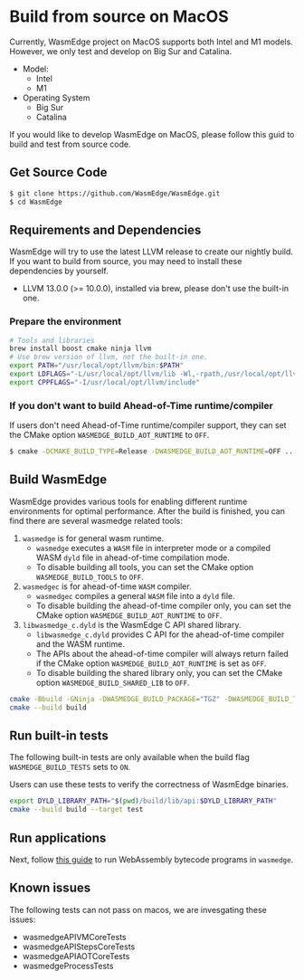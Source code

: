 # Build from source on MacOS

Currently, WasmEdge project on MacOS supports both Intel and M1 models. However, we only test and develop on Big Sur and Catalina.

* Model:
  * Intel
  * M1
* Operating System
  * Big Sur
  * Catalina

If you would like to develop WasmEdge on MacOS, please follow this guid to build and test from source code.

## Get Source Code

```bash
$ git clone https://github.com/WasmEdge/WasmEdge.git
$ cd WasmEdge
```

## Requirements and Dependencies

WasmEdge will try to use the latest LLVM release to create our nightly build. 
If you want to build from source, you may need to install these dependencies 
by yourself.

- LLVM 13.0.0 (>= 10.0.0), installed via brew, please don't use the built-in one.

### Prepare the environment

```bash
# Tools and libraries
brew install boost cmake ninja llvm
# Use brew version of llvm, not the built-in one.
export PATH="/usr/local/opt/llvm/bin:$PATH"
export LDFLAGS="-L/usr/local/opt/llvm/lib -Wl,-rpath,/usr/local/opt/llvm/lib"
export CPPFLAGS="-I/usr/local/opt/llvm/include"
```

### If you don't want to build Ahead-of-Time runtime/compiler

If users don't need Ahead-of-Time runtime/compiler support, they can set the CMake option `WASMEDGE_BUILD_AOT_RUNTIME` to `OFF`.

```bash
$ cmake -DCMAKE_BUILD_TYPE=Release -DWASMEDGE_BUILD_AOT_RUNTIME=OFF ..
```

## Build WasmEdge

WasmEdge provides various tools for enabling different runtime environments for optimal performance.
After the build is finished, you can find there are several wasmedge related tools:

1. `wasmedge` is for general wasm runtime.
	* `wasmedge` executes a `WASM` file in interpreter mode or a compiled WASM `dyld` file in ahead-of-time compilation mode.
	* To disable building all tools, you can set the CMake option `WASMEDGE_BUILD_TOOLS` to `OFF`.
2. `wasmedgec` is for ahead-of-time `WASM` compiler.
	* `wasmedgec` compiles a general `WASM` file into a `dyld` file.
	* To disable building the ahead-of-time compiler only, you can set the CMake option `WASMEDGE_BUILD_AOT_RUNTIME` to `OFF`.
3. `libwasmedge_c.dyld` is the WasmEdge C API shared library.
	* `libwasmedge_c.dyld` provides C API for the ahead-of-time compiler and the WASM runtime.
	* The APIs about the ahead-of-time compiler will always return failed if the CMake option `WASMEDGE_BUILD_AOT_RUNTIME` is set as `OFF`.
	* To disable building the shared library only, you can set the CMake option `WASMEDGE_BUILD_SHARED_LIB` to `OFF`.

```bash
cmake -Bbuild -GNinja -DWASMEDGE_BUILD_PACKAGE="TGZ" -DWASMEDGE_BUILD_TESTS=ON .
cmake --build build
```

## Run built-in tests

The following built-in tests are only available when the build flag `WASMEDGE_BUILD_TESTS` sets to `ON`.

Users can use these tests to verify the correctness of WasmEdge binaries.

```bash
export DYLD_LIBRARY_PATH="$(pwd)/build/lib/api:$DYLD_LIBRARY_PATH"
cmake --build build --target test
```

## Run applications

Next, follow [this guide](run.md) to run WebAssembly bytecode programs in `wasmedge`.

## Known issues

The following tests can not pass on macos, we are invesgating these issues:

* wasmedgeAPIVMCoreTests
* wasmedgeAPIStepsCoreTests
* wasmedgeAPIAOTCoreTests
* wasmedgeProcessTests
